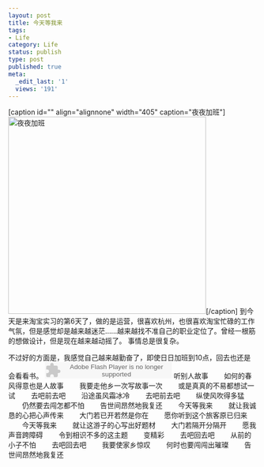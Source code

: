 ```yaml
---
layout: post
title: 今天等我来
tags:
- Life
category: Life
status: publish
type: post
published: true
meta:
  _edit_last: '1'
  views: '191'
---
```

[caption id="" align="alignnone" width="405" caption="夜夜加班"]<img alt="夜夜加班" src="http://pic.yupoo.com/jacobz/B2anV6dL/medium.jpg" title="@taobao" width="400" height="400" />[/caption]
到今天是来淘宝实习的第6天了，做的是运营，很喜欢杭州，也很喜欢淘宝忙碌的工作气氛，但是感觉却是越来越迷茫……越来越找不准自己的职业定位了。曾经一根筋的想做设计，但是现在越来越动摇了。
事情总是很复杂。

不过好的方面是，我感觉自己越来越勤奋了，即使日日加班到10点，回去也还是会看看书。
<embed src="http://www.xiami.com/widget/0_1769598754/singlePlayer.swf" type="application/x-shockwave-flash" width="257" height="33" wmode="transparent"></embed><!--more-->
      听别人故事
　　如何的春风得意也是人故事
　　我要走他乡一次写故事一次
　　或是真真的不易都想试一试
　　去吧前去吧
　　沿途虽风霜冰冷
　　去吧前去吧
　　纵使风吹得多猛
　　仍然要去闯怎都不怕
　　告世间昂然地我复还
　　今天等我来
　　就让我诚恳的心把心声传来
　　大门若已开若然是你在
　　愿你听到这个旅客原已归来
　　今天等我来
　　就让这游子的心写出好题材
　　大门若隔开分隔开
　　愿我声音跨障碍
　　令到相识不多的这主题
　　变精彩
　　去吧回去吧
　　从前的小子不怕
　　去吧回去吧
　　我要使家乡惊叹
　　何时也要闯闯出璀璨
　　告世间昂然地我复还
